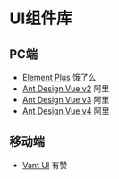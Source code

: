 # UI组件库

## PC端

* [Element Plus](https://element-plus.org/zh-CN/)  饿了么
* [Ant Design Vue v2](https://2x.antdv.com/docs/vue/introduce-cn/)  阿里
* [Ant Design Vue v3](https://3x.antdv.com/docs/vue/introduce-cn/)  阿里
* [Ant Design Vue v4](https://antdv.com/docs/vue/introduce-cn)  阿里

## 移动端

* [Vant UI](https://vant-contrib.gitee.io/vant/v2/#/zh-CN/)  有赞
